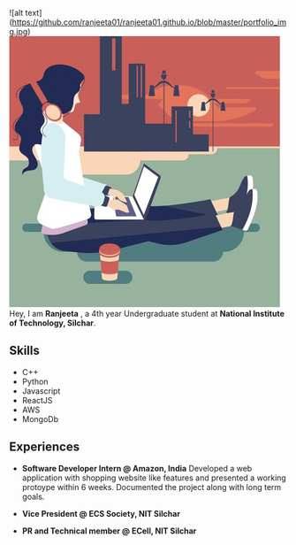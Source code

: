 ![alt text] (https://github.com/ranjeeta01/ranjeeta01.github.io/blob/master/portfolio_img.jpg)
<img src = "https://github.com/ranjeeta01/ranjeeta01.github.io/blob/master/portfolio_img.jpg">
Hey, I am **Ranjeeta** , a 4th year Undergraduate student at **National Institute of Technology, Silchar**.

## Skills
- C++
- Python
- Javascript
- ReactJS
- AWS
- MongoDb

## Experiences
- **Software Developer Intern @ Amazon, India**
Developed a web application with shopping website like features and presented a working protoype within 6 weeks.
Documented the project along with long term goals.

- **Vice President @ ECS Society, NIT Silchar**

- **PR and Technical member @ ECell, NIT Silchar**
